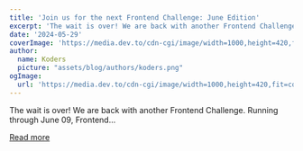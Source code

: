 ```yaml
---
title: 'Join us for the next Frontend Challenge: June Edition'
excerpt: 'The wait is over! We are back with another Frontend Challenge.   Running through June 09, Frontend...'
date: '2024-05-29'
coverImage: 'https://media.dev.to/cdn-cgi/image/width=1000,height=420,fit=cover,gravity=auto,format=auto/https%3A%2F%2Fdev-to-uploads.s3.amazonaws.com%2Fuploads%2Farticles%2Fwpl3b0e6ppy455rrmaul.png'
author:
  name: Koders
  picture: "assets/blog/authors/koders.png"
ogImage:
  url: 'https://media.dev.to/cdn-cgi/image/width=1000,height=420,fit=cover,gravity=auto,format=auto/https%3A%2F%2Fdev-to-uploads.s3.amazonaws.com%2Fuploads%2Farticles%2Fwpl3b0e6ppy455rrmaul.png'
---
```


The wait is over! We are back with another Frontend Challenge.   Running through June 09, Frontend...

[Read more](https://dev.to/devteam/join-us-for-the-next-frontend-challenge-june-edition-3ngl)
